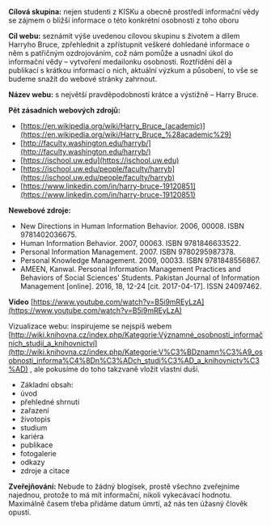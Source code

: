  **Cílová skupina:** nejen studenti z KISKu a obecně prostředí informační vědy se zájmem o bližší informace o této konkrétní osobnosti z toho oboru

 **Cíl webu:** seznámit výše uvedenou cílovou skupinu s životem a dílem Harryho Bruce, zpřehlednit a zpřístupnit veškeré dohledané informace o něm s patřičným ozdrojováním, což nám pomůže a usnadní úkol do informační vědy – vytvoření medailonku osobnosti. Roztřídění děl a publikací s krátkou informací o nich, aktuální výzkum a působení, to vše se budeme snažit do webové stránky zahrnout.

 **Název webu:** s největší pravděpodobností krátce a výstižně – Harry Bruce.
 
 **Pět zásadních webových zdrojů:**
 
 - [https://en.wikipedia.org/wiki/Harry_Bruce_(academic)](https://en.wikipedia.org/wiki/Harry_Bruce_%28academic%29)
 - [http://faculty.washington.edu/harryb/](http://faculty.washington.edu/harryb/) 
 - [https://ischool.uw.edu](https://ischool.uw.edu)
 - [https://ischool.uw.edu/people/faculty/harryb](https://ischool.uw.edu/people/faculty/harryb)
 - [https://www.linkedin.com/in/harry-bruce-19120851](https://www.linkedin.com/in/harry-bruce-19120851)

**Newebové zdroje:**

- New Directions in Human Information Behavior. 2006, 00008. ISBN 9781402036675.
- Human Information Behavior. 2007, 00063. ISBN 9781846633522.
- Personal Information Management. 2007. ISBN 9780295987378.
- Personal Knowledge Management. 2009, 00033. ISBN 9781848556867.
- AMEEN, Kanwal. Personal Information Management Practices and Behaviors of Social Sciences' Students. Pakistan Journal of Information Management [online]. 2016, 18, 12-24 [cit. 2017-04-17]. ISSN 24097462.

**Video**
[https://www.youtube.com/watch?v=B5i9mREyLzA](https://www.youtube.com/watch?v=B5i9mREyLzA)

Vizualizace webu: inspirujeme se nejspíš webem [http://wiki.knihovna.cz/index.php/Kategorie:Významné_osobnosti_informačních_studií_a_knihovnictví](http://wiki.knihovna.cz/index.php/Kategorie:V%C3%BDznamn%C3%A9_osobnosti_informa%C4%8Dn%C3%ADch_studi%C3%AD_a_knihovnictv%C3%AD) , ale pokusíme do toho takzvaně vložit vlastní duši.

 - Základní obsah: 
 - úvod
 - přehledné shrnutí
 - zařazení
 - životopis
 - studium
 - kariéra
 - publikace
 - fotogalerie
 - odkazy
 - zdroje a citace

 **Zveřejňování:**
 Nebude to žádný blogísek, prostě všechno zveřejníme najednou, protože to má mít informační, nikoli vykecávací hodnotu. Maximálně časem třeba přidáme datum úmrtí, až nás ten úžasný člověk opustí.
